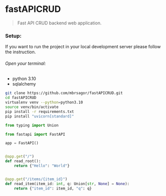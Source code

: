 # fastAPICRUD
> Fast API CRUD backend web application.

### Setup:
If you want to run the project in your local development server please follow the instruction.

###### Open your terminal:

- python 3.10
- sqlalchemy

```bash
git clone https://github.com/mbrsagor/fastAPICRUD.git
cd fastAPICRUD
virtualenv venv --python=python3.10
source venv/bin/activate
pip install -r requirements.txt
pip install "uvicorn[standard]"
```

```python
from typing import Union

from fastapi import FastAPI

app = FastAPI()


@app.get("/")
def read_root():
    return {"Hello": "World"}


@app.get("/items/{item_id}")
def read_item(item_id: int, q: Union[str, None] = None):
    return {"item_id": item_id, "q": q}
```
